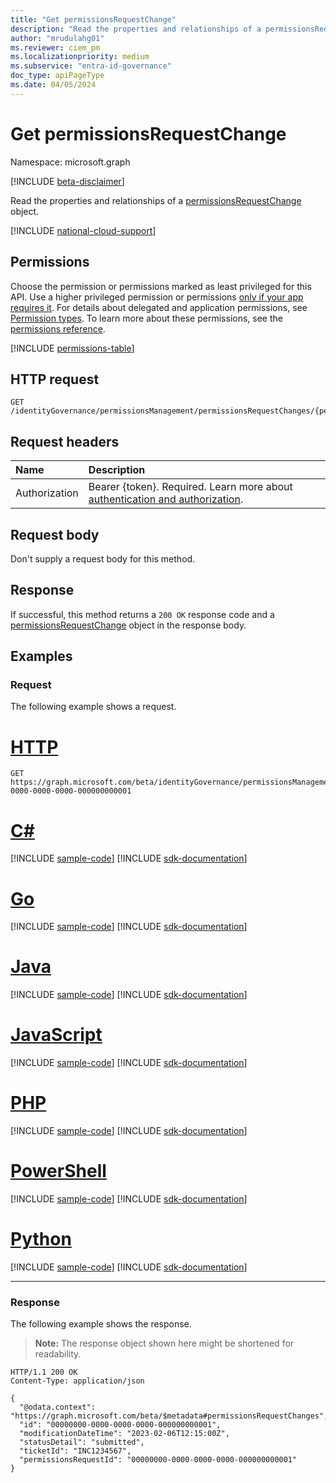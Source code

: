 ```yaml
---
title: "Get permissionsRequestChange"
description: "Read the properties and relationships of a permissionsRequestChange object."
author: "mrudulahg01"
ms.reviewer: ciem_pm
ms.localizationpriority: medium
ms.subservice: "entra-id-governance"
doc_type: apiPageType
ms.date: 04/05/2024
---
```


# Get permissionsRequestChange
Namespace: microsoft.graph

[!INCLUDE [beta-disclaimer](../../includes/beta-disclaimer.md)]

Read the properties and relationships of a [permissionsRequestChange](../resources/permissionsrequestchange.md) object.

[!INCLUDE [national-cloud-support](../../includes/global-only.md)]

## Permissions
Choose the permission or permissions marked as least privileged for this API. Use a higher privileged permission or permissions [only if your app requires it](/graph/permissions-overview#best-practices-for-using-microsoft-graph-permissions). For details about delegated and application permissions, see [Permission types](/graph/permissions-overview#permission-types). To learn more about these permissions, see the [permissions reference](/graph/permissions-reference).

<!-- { "blockType": "permissions", "name": "permissionsrequestchange_get" } -->
[!INCLUDE [permissions-table](../includes/permissions/permissionsrequestchange-get-permissions.md)]

<!--
[!INCLUDE [epm-rbac-servicenow-apis-read](../includes/rbac-for-apis/epm-rbac-servicenow-apis-read.md)]
-->

## HTTP request

<!-- {
  "blockType": "ignored"
}
-->
```http
GET /identityGovernance/permissionsManagement/permissionsRequestChanges/{permissionsRequestChangeId}
```

## Request headers
|Name|Description|
|:---|:---|
|Authorization|Bearer {token}. Required. Learn more about [authentication and authorization](/graph/auth/auth-concepts).|

## Request body
Don't supply a request body for this method.

## Response

If successful, this method returns a `200 OK` response code and a [permissionsRequestChange](../resources/permissionsrequestchange.md) object in the response body.

## Examples

### Request
The following example shows a request.
# [HTTP](#tab/http)
<!-- {
  "blockType": "request",
  "name": "get_permissionsrequestchange"
}
-->
```http
GET https://graph.microsoft.com/beta/identityGovernance/permissionsManagement/permissionsRequestChanges/00000000-0000-0000-0000-000000000001
```

# [C#](#tab/csharp)
[!INCLUDE [sample-code](../includes/snippets/csharp/get-permissionsrequestchange-csharp-snippets.md)]
[!INCLUDE [sdk-documentation](../includes/snippets/snippets-sdk-documentation-link.md)]

# [Go](#tab/go)
[!INCLUDE [sample-code](../includes/snippets/go/get-permissionsrequestchange-go-snippets.md)]
[!INCLUDE [sdk-documentation](../includes/snippets/snippets-sdk-documentation-link.md)]

# [Java](#tab/java)
[!INCLUDE [sample-code](../includes/snippets/java/get-permissionsrequestchange-java-snippets.md)]
[!INCLUDE [sdk-documentation](../includes/snippets/snippets-sdk-documentation-link.md)]

# [JavaScript](#tab/javascript)
[!INCLUDE [sample-code](../includes/snippets/javascript/get-permissionsrequestchange-javascript-snippets.md)]
[!INCLUDE [sdk-documentation](../includes/snippets/snippets-sdk-documentation-link.md)]

# [PHP](#tab/php)
[!INCLUDE [sample-code](../includes/snippets/php/get-permissionsrequestchange-php-snippets.md)]
[!INCLUDE [sdk-documentation](../includes/snippets/snippets-sdk-documentation-link.md)]

# [PowerShell](#tab/powershell)
[!INCLUDE [sample-code](../includes/snippets/powershell/get-permissionsrequestchange-powershell-snippets.md)]
[!INCLUDE [sdk-documentation](../includes/snippets/snippets-sdk-documentation-link.md)]

# [Python](#tab/python)
[!INCLUDE [sample-code](../includes/snippets/python/get-permissionsrequestchange-python-snippets.md)]
[!INCLUDE [sdk-documentation](../includes/snippets/snippets-sdk-documentation-link.md)]

---

### Response
The following example shows the response.
>**Note:** The response object shown here might be shortened for readability.
<!-- {
  "blockType": "response",
  "truncated": true,
  "@odata.type": "microsoft.graph.permissionsRequestChange"
}
-->
```http
HTTP/1.1 200 OK
Content-Type: application/json

{
  "@odata.context": "https://graph.microsoft.com/beta/$metadata#permissionsRequestChanges",
  "id": "00000000-0000-0000-0000-000000000001",
  "modificationDateTime": "2023-02-06T12:15:00Z",
  "statusDetail": "submitted",
  "ticketId": "INC1234567",
  "permissionsRequestId": "00000000-0000-0000-0000-000000000001"
}
```

